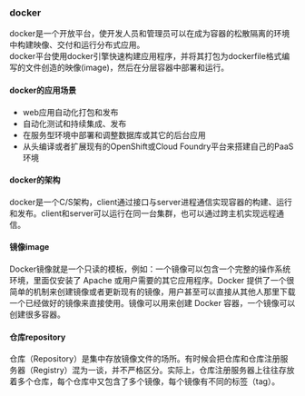 ### docker
docker是一个开放平台，使开发人员和管理员可以在成为容器的松散隔离的环境中构建映像、交付和运行分布式应用。
<br/>
docker平台使用docker引擎快速构建应用程序，并将其打包为dockerfile格式编写的文件创造的映像(image)，然后在分层容器中部署和运行。
<br/>

#### docker的应用场景
* web应用自动化打包和发布
* 自动化测试和持续集成、发布
* 在服务型环境中部署和调整数据库或其它的后台应用
* 从头编译或者扩展现有的OpenShift或Cloud Foundry平台来搭建自己的PaaS环境

#### docker的架构
docker是一个C/S架构，client通过接口与server进程通信实现容器的构建、运行和发布。client和server可以运行在同一台集群，也可以通过跨主机实现远程通信。

#### 镜像image
Docker镜像就是一个只读的模板，例如：一个镜像可以包含一个完整的操作系统环境，里面仅安装了 Apache 或用户需要的其它应用程序。Docker 提供了一个很简单的机制来创建镜像或者更新现有的镜像，用户甚至可以直接从其他人那里下载一个已经做好的镜像来直接使用。镜像可以用来创建 Docker 容器，一个镜像可以创建很多容器。

#### 仓库repository
仓库（Repository）是集中存放镜像文件的场所。有时候会把仓库和仓库注册服务器（Registry）混为一谈，并不严格区分。实际上，仓库注册服务器上往往存放着多个仓库，每个仓库中又包含了多个镜像，每个镜像有不同的标签（tag）。

